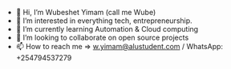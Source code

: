 - 👋 Hi, I’m Wubeshet Yimam (call me Wube)
- 👀 I’m interested in everything tech, entrepreneurship.
- 🌱 I’m currently learning Automation & Cloud computing
- 💞️ I’m looking to collaborate on open source projects
- 📫 How to reach me => w.yimam@alustudent.com / WhatsApp: +254794537279

<!---
wubeshetA/wubeshetA is a ✨ special ✨ repository because its `README.md` (this file) appears on your GitHub profile.
You can click the Preview link to take a look at your changes.
--->
